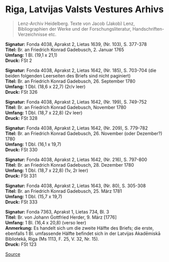 # Riga, Latvijas Valsts Vestures Arhivs

> Lenz-Archiv Heidelberg. Texte von Jacob (Jakob) Lenz, Bibliographien der Werke und der Forschungsliteratur, Handschriften-Verzeichnisse etc.

**Signatur:** Fonda 4038, Aprakst 2, Lietas 1639, (Nr. 103), S. 377-378  
**Titel:** Br. an Friedrich Konrad Gadebusch, 2. Januar 1765  
**Umfang:** 1 Bl. (19,1 x 21,1)  
**Druck:** FSt 2

**Signatur:** Fonda 4038, Aprakst 2, Lietas 1642, (Nr. 185), S. 703-704 (die beiden folgenden Leerseiten des Briefs sind nicht paginiert)  
**Titel:** Br. an Friedrich Konrad Gadebusch, 26. September 1780  
**Umfang:** 1 Dbl. (18,6 x 22,7) (2r/v leer)  
**Druck:** FSt 326

**Signatur:** Fonda 4038, Aprakst 2, Lietas 1642, (Nr. 199), S. 749-752  
**Titel:** Br. an Friedrich Konrad Gadebusch, November 1780  
**Umfang:** 1 Dbl. (18,7 x 22,8) (2v leer)  
**Druck:** FSt 328

**Signatur:** Fonda 4038, Aprakst 2, Lietas 1642, (Nr. 209), S. 779-782  
**Titel:** Br. an Friedrich Konrad Gadebusch, 26. November (oder Dezember?) 1780  
**Umfang:** 1 Dbl. (16,1 x 19,7)  
**Druck:** FSt 330

**Signatur:** Fonda 4038, Aprakst 2, Lietas 1642, (Nr. 216), S. 797-800  
**Titel:** Br. an Friedrich Konrad Gadebusch, 28. Dezember 1780  
**Umfang:** 1 Dbl. (18,7 x 22,8) (1v, 2r leer)  
**Druck:** FSt 331

**Signatur:** Fonda 4038, Aprakst 2, Lietas 1643, (Nr. 80), S. 305-308  
**Titel:** Br. an Friedrich Konrad Gadebusch, 25. März 1781  
**Umfang:** 1 Dbl. (15,7 x 19,7)  
**Druck:** FSt 333

**Signatur:** Fonda 7363, Aprakst 1, Lietas 734, Bl. 3  
**Titel:** Br. von Johann Gottfried Herder, 9. März \[1776\]  
**Umfang:** 1 Bl. (16,4 x 20,8) (verso leer)  
**Anmerkung:** Es handelt sich um die zweite Hälfte des Briefs; die erste, ebenfalls 1 Bl. umfassende Hälfte befindet sich in der Latvijas Akadēmiskā Bibliotekā, Riga (Ms 1113, F. 25, V. 32, Nr. 15).  
**Druck:** FSt 123


[Source](https://jacoblenz.de/verzeichnisse/handschriften/rigavalsts.html)